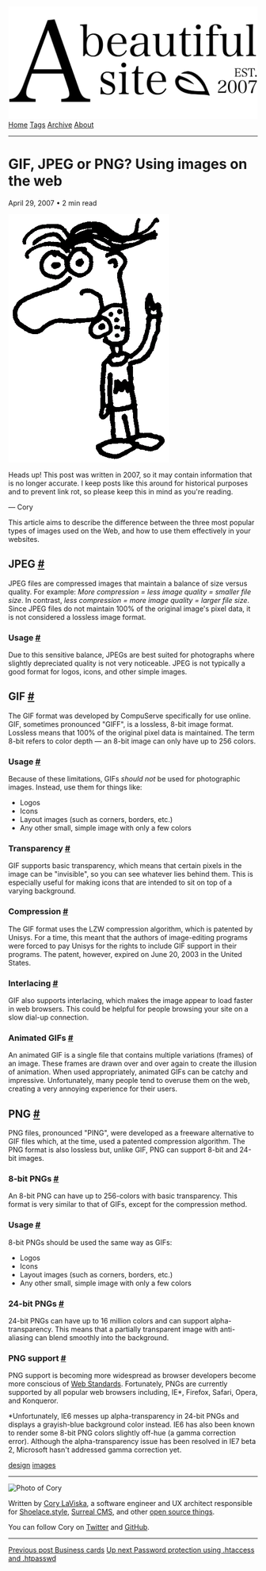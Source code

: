 <a href="../../index.html" class="header-link"><img src="../../images/logos/wordmark.svg" alt="A Beautiful Site" class="wordmark" /></a> <a href="../../index.html" class="nav-item">Home</a> <a href="../../tags/index.html" class="nav-item">Tags</a> <a href="../index.html" class="nav-item">Archive</a> <a href="../../about/index.html" class="nav-item">About</a>

------------------------------------------------------------------------

GIF, JPEG or PNG? Using images on the web
=========================================

April 29, 2007 • 2 min read

![A drawing of a cartoon man pointing upwards](../../images/artwork/pointer.gif)

Heads up! This post was written in 2007, so it may contain information that is no longer accurate. I keep posts like this around for historical purposes and to prevent link rot, so please keep this in mind as you're reading.

— Cory

This article aims to describe the difference between the three most popular types of images used on the Web, and how to use them effectively in your websites.

JPEG <a href="#jpeg" class="direct-link">#</a>
----------------------------------------------

JPEG files are compressed images that maintain a balance of size versus quality. For example: *More compression = less image quality = smaller file size*. In contrast, *less compression = more image quality = larger file size*. Since JPEG files do not maintain 100% of the original image's pixel data, it is not considered a lossless image format.

### Usage <a href="#usage" class="direct-link">#</a>

Due to this sensitive balance, JPEGs are best suited for photographs where slightly depreciated quality is not very noticeable. JPEG is not typically a good format for logos, icons, and other simple images.

GIF <a href="#gif" class="direct-link">#</a>
--------------------------------------------

The GIF format was developed by CompuServe specifically for use online. GIF, sometimes pronounced "GIFF", is a lossless, 8-bit image format. Lossless means that 100% of the original pixel data is maintained. The term 8-bit refers to color depth — an 8-bit image can only have up to 256 colors.

### Usage <a href="#usage-2" class="direct-link">#</a>

Because of these limitations, GIFs *should not* be used for photographic images. Instead, use them for things like:

-   Logos
-   Icons
-   Layout images (such as corners, borders, etc.)
-   Any other small, simple image with only a few colors

### Transparency <a href="#transparency" class="direct-link">#</a>

GIF supports basic transparency, which means that certain pixels in the image can be "invisible", so you can see whatever lies behind them. This is especially useful for making icons that are intended to sit on top of a varying background.

### Compression <a href="#compression" class="direct-link">#</a>

The GIF format uses the LZW compression algorithm, which is patented by Unisys. For a time, this meant that the authors of image-editing programs were forced to pay Unisys for the rights to include GIF support in their programs. The patent, however, expired on June 20, 2003 in the United States.

### Interlacing <a href="#interlacing" class="direct-link">#</a>

GIF also supports interlacing, which makes the image appear to load faster in web browsers. This could be helpful for people browsing your site on a slow dial-up connection.

### Animated GIFs <a href="#animated-gifs" class="direct-link">#</a>

An animated GIF is a single file that contains multiple variations (frames) of an image. These frames are drawn over and over again to create the illusion of animation. When used appropriately, animated GIFs can be catchy and impressive. Unfortunately, many people tend to overuse them on the web, creating a very annoying experience for their users.

PNG <a href="#png" class="direct-link">#</a>
--------------------------------------------

PNG files, pronounced "PING", were developed as a freeware alternative to GIF files which, at the time, used a patented compression algorithm. The PNG format is also lossless but, unlike GIF, PNG can support 8-bit and 24-bit images.

### 8-bit PNGs <a href="#8-bit-pngs" class="direct-link">#</a>

An 8-bit PNG can have up to 256-colors with basic transparency. This format is very similar to that of GIFs, except for the compression method.

### Usage <a href="#usage-3" class="direct-link">#</a>

8-bit PNGs should be used the same way as GIFs:

-   Logos
-   Icons
-   Layout images (such as corners, borders, etc.)
-   Any other small, simple image with only a few colors

### 24-bit PNGs <a href="#24-bit-pngs" class="direct-link">#</a>

24-bit PNGs can have up to 16 million colors and can support alpha-transparency. This means that a partially transparent image with anti-aliasing can blend smoothly into the background.

### PNG support <a href="#png-support" class="direct-link">#</a>

PNG support is becoming more widespread as browser developers become more conscious of [Web Standards](http://www.w3.org/). Fortunately, PNGs are currently supported by all popular web browsers including, IE\*, Firefox, Safari, Opera, and Konqueror.

\*Unfortunately, IE6 messes up alpha-transparency in 24-bit PNGs and displays a grayish-blue background color instead. IE6 has also been known to render some 8-bit PNG colors slightly off-hue (a gamma correction error). Although the alpha-transparency issue has been resolved in IE7 beta 2, Microsoft hasn't addressed gamma correction yet.

<a href="../../tags/design/index.html" class="post-tag">design</a> <a href="../../tags/images/index.html" class="post-tag">images</a>

------------------------------------------------------------------------

<img src="http://0.gravatar.com/avatar/bf1b3b95fd5b096a3592247c29667b33?s=512" alt="Photo of Cory" class="avatar avatar-small" />

Written by [Cory LaViska](../../index-4.html), a software engineer and UX architect responsible for [Shoelace.style](https://shoelace.style/), [Surreal CMS](https://www.surrealcms.com/), and other [open source things](https://github.com/claviska).

You can follow Cory on [Twitter](https://twitter.com/bgooonz) and [GitHub](https://github.com/claviska).

------------------------------------------------------------------------

<a href="../business-cards/index.html" class="post-nav-previous"><span class="small">Previous post</span> Business cards</a> <a href="../password-protection-using-htaccess-and-htpasswd/index.html" class="post-nav-next"><span class="small">Up next</span> Password protection using .htaccess and .htpasswd</a>
